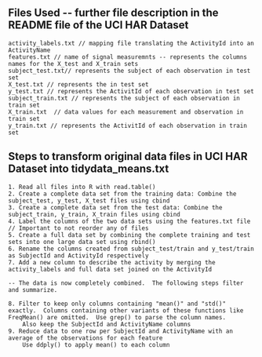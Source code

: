 
## Files Used -- further file description in the README file of the UCI HAR Dataset
	activity_labels.txt // mapping file translating the ActivityId into an ActivityName
	features.txt // name of signal measuremnts -- represents the columns names for the X_test and X_train sets
	subject_test.txt// represents the subject of each observation in test set
	X_test.txt // represents the in test set
	y_test.txt // represents the ActivitId of each observation in test set
	subject_train.txt // represents the subject of each observation in train set
	X_train.txt  // data values for each measurement and observation in train set
	y_train.txt // represents the ActivitId of each observation in train set

	
## Steps to transform original data files in UCI HAR Dataset into tidydata_means.txt
	1. Read all files into R with read.table()
	2. Create a complete data set from the training data: Combine the subject_test, y_test, X_test files using cbind
	3. Create a complete data set from the test data: Combine the subject_train, y_train, X_train files using cbind
	4. Label the columns of the two data sets using the features.txt file // Important to not reorder any of files
	5. Create a full data set by combining the complete training and test sets into one large data set using rbind()
	6. Rename the columns created from subject_test/train and y_test/train as SubjectId and ActivityId respectively
	7. Add a new column to describe the activity by merging the activity_labels and full data set joined on the ActivityId

	-- The data is now completely combined.  The following steps filter and summarize.

	8. Filter to keep only columns containing "mean()" and "std()" exactly.  Columns containing other variants of these functions like FreqMean() are omitted.  Use grep() to parse the column names.
		Also keep the SubjectId and ActivityName columns
	9. Reduce data to one row per SubjectId and ActivityName with an average of the observations for each feature
		Use ddply() to apply mean() to each column


